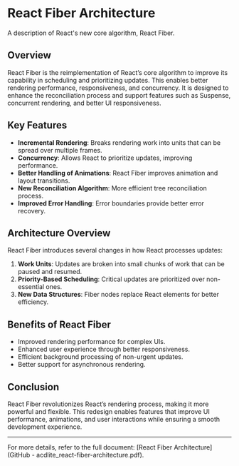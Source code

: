 # React Fiber Architecture

A description of React's new core algorithm, React Fiber.

## Overview

React Fiber is the reimplementation of React’s core algorithm to improve its capability in scheduling and prioritizing updates. This enables better rendering performance, responsiveness, and concurrency. It is designed to enhance the reconciliation process and support features such as Suspense, concurrent rendering, and better UI responsiveness.

## Key Features

- **Incremental Rendering**: Breaks rendering work into units that can be spread over multiple frames.
- **Concurrency**: Allows React to prioritize updates, improving performance.
- **Better Handling of Animations**: React Fiber improves animation and layout transitions.
- **New Reconciliation Algorithm**: More efficient tree reconciliation process.
- **Improved Error Handling**: Error boundaries provide better error recovery.

## Architecture Overview

React Fiber introduces several changes in how React processes updates:

1. **Work Units**: Updates are broken into small chunks of work that can be paused and resumed.
2. **Priority-Based Scheduling**: Critical updates are prioritized over non-essential ones.
3. **New Data Structures**: Fiber nodes replace React elements for better efficiency.

## Benefits of React Fiber

- Improved rendering performance for complex UIs.
- Enhanced user experience through better responsiveness.
- Efficient background processing of non-urgent updates.
- Better support for asynchronous rendering.

## Conclusion

React Fiber revolutionizes React’s rendering process, making it more powerful and flexible. This redesign enables features that improve UI performance, animations, and user interactions while ensuring a smooth development experience.

---

For more details, refer to the full document: [React Fiber Architecture](GitHub - acdlite_react-fiber-architecture.pdf).
